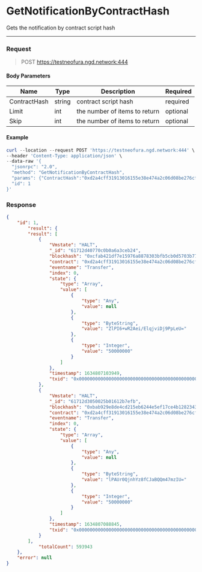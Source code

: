 # GetNotificationByContractHash
Gets the notification by contract script hash
<hr>

### Request

> POST https://testneofura.ngd.network:444

#### Body Parameters

|    Name    | Type | Description | Required |
| ---------- | --- |    ------    | ----|
| ContractHash     | string|  contract script hash| required|
| Limit    | int|  the number of items to return| optional|
| Skip    | int|  the number of items to return| optional |


#### Example
```powershell
curl --location --request POST 'https://testneofura.ngd.network:444' \
--header 'Content-Type: application/json' \
--data-raw '{  
  "jsonrpc": "2.0",
  "method": "GetNotificationByContractHash",
  "params": {"ContractHash":"0xd2a4cff31913016155e38e474a2c06d08be276cf","Limit":2},
  "id": 1
}'
```
### Response
```json
{
    "id": 1,
        "result": {
        "result": [
            {
                "Vmstate": "HALT",
                "_id": "61712d40770c0b0a6a3ceb24",
                "blockhash": "0xcfab421df7e15976a8878303bfb5cb0d5703b77a8a9c15e8a33cb82c49a9a5db",
                "contract": "0xd2a4cff31913016155e38e474a2c06d08be276cf",
                "eventname": "Transfer",
                "index": 0,
                "state": {
                    "type": "Array",
                    "value": [
                        {
                            "type": "Any",
                            "value": null
                        },
                        {
                            "type": "ByteString",
                            "value": "ZlPI6+wR2Aei/ElqjviDj9PpLeU="
                        },
                        {
                            "type": "Integer",
                            "value": "50000000"
                        }
                    ]
                },
                "timestamp": 1634807103949,
                "txid": "0x0000000000000000000000000000000000000000000000000000000000000000"
            },
            {
                "Vmstate": "HALT",
                "_id": "61712d3050025b01612b7efb",
                "blockhash": "0xbab929e8de4cd215eb6244e5ef17ce4b128234362a9e00d2cbbf83a11383156f",
                "contract": "0xd2a4cff31913016155e38e474a2c06d08be276cf",
                "eventname": "Transfer",
                "index": 0,
                "state": {
                    "type": "Array",
                    "value": [
                        {
                            "type": "Any",
                            "value": null
                        },
                        {
                            "type": "ByteString",
                            "value": "lPAUr0QjnhYz8fCJaBQQm47mzIU="
                        },
                        {
                            "type": "Integer",
                            "value": "50000000"
                        }
                    ]
                },
                "timestamp": 1634807088845,
                "txid": "0x0000000000000000000000000000000000000000000000000000000000000000"
            }
        ],
            "totalCount": 593943
    },
    "error": null
}
```
